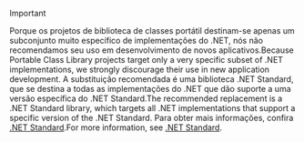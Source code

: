 > [!IMPORTANT]
> <span data-ttu-id="d543f-101">Porque os projetos de biblioteca de classes portátil destinam-se apenas um subconjunto muito específico de implementações do .NET, nós não recomendamos seu uso em desenvolvimento de novos aplicativos.</span><span class="sxs-lookup"><span data-stu-id="d543f-101">Because Portable Class Library projects target only a very specific subset of .NET implementations, we strongly discourage their use in new application development.</span></span> <span data-ttu-id="d543f-102">A substituição recomendada é uma biblioteca .NET Standard, que se destina a todas as implementações do .NET que dão suporte a uma versão específica do .NET Standard.</span><span class="sxs-lookup"><span data-stu-id="d543f-102">The recommended replacement is a .NET Standard library, which targets all .NET implementations that support a specific version of the .NET Standard.</span></span> <span data-ttu-id="d543f-103">Para obter mais informações, confira [.NET Standard](~/docs/standard/net-standard.md).</span><span class="sxs-lookup"><span data-stu-id="d543f-103">For more information, see [.NET Standard](~/docs/standard/net-standard.md).</span></span>